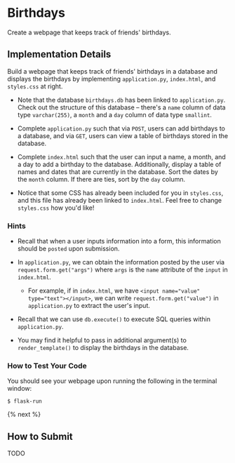 # Birthdays

Create a webpage that keeps track of friends' birthdays.

## Implementation Details

Build a webpage that keeps track of friends' birthdays in a database and displays the birthdays by implementing `application.py`, `index.html`, and `styles.css` at right.

* Note that the database `birthdays.db` has been linked to `application.py`. Check out the structure of this database – there's a `name` column of data type `varchar(255)`, a `month` and a `day` column of data type `smallint`. 

* Complete `application.py` such that via `POST`, users can add birthdays to a database, and via `GET`, users can view a table of birthdays stored in the database. 

* Complete `index.html` such that the user can input a name, a month, and a day to add a birthday to the database. Additionally, display a table of names and dates that are currently in the database. Sort the dates by the `month` column. If there are ties, sort by the `day` column. 
  
* Notice that some CSS has already been included for you in `styles.css`, and this file has already been linked to `index.html`. Feel free to change `styles.css` how you'd like!
  
### Hints

* Recall that when a user inputs information into a form, this information should be `posted` upon submission. 
  
* In `application.py`, we can obtain the information posted by the user via `request.form.get("args")` where `args` is the `name` attribute of the `input` in `index.html`.
  * For example, if in `index.html`, we have `<input name="value" type="text"></input>`, we can write `request.form.get("value")` in `application.py` to extract the user's input.

* Recall that we can use `db.execute()` to execute SQL queries within `application.py`. 

* You may find it helpful to pass in additional argument(s) to `render_template()` to display the birthdays in the database.

### How to Test Your Code

You should see your webpage upon running the following in the terminal window: 

```
$ flask-run
```


{% next %}

## How to Submit

TODO
